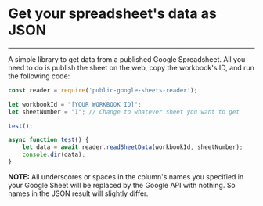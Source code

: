 # Get your spreadsheet's data as JSON
---

A simple library to get data from a published Google Spreadsheet. All you need to do is publish the sheet on the web, copy the workbook's ID, and run the following code:

```js
const reader = require('public-google-sheets-reader');

let workbookId = "[YOUR WORKBOOK ID]";
let sheetNumber = "1"; // Change to whatever sheet you want to get

test();

async function test() {
    let data = await reader.readSheetData(workbookId, sheetNumber);
    console.dir(data);
}
```

**NOTE:** All underscores or spaces in the column's names you specified in your Google Sheet will be replaced by the Google API with nothing. So names in the JSON result will slightly differ. 